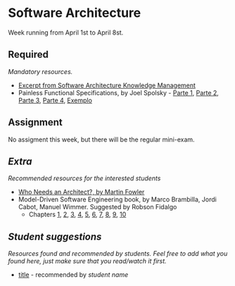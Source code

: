 # Software Architecture

Week running from April 1st to April 8st.

## Required
*Mandatory resources.*

* [Excerpt from Software Architecture Knowledge Management](https://dl.dropboxusercontent.com/u/27869124/excerpt.pdf)
* Painless Functional Specifications, by Joel Spolsky - [Parte 1](http://www.joelonsoftware.com/articles/fog0000000036.html), [Parte 2](http://www.joelonsoftware.com/articles/fog0000000035.html), [Parte 3](http://www.joelonsoftware.com/articles/fog0000000034.html), [Parte 4](http://www.joelonsoftware.com/articles/fog0000000033.html), [Exemplo](http://www.joelonsoftware.com/articles/WhatTimeIsIt.html)

## Assignment

No assigment this week, but there will be the regular mini-exam.

## *Extra*
*Recommended resources for the interested students*

* [Who Needs an Architect?, by Martin Fowler](http://martinfowler.com/ieeeSoftware/whoNeedsArchitect.pdf)
* Model-Driven Software Engineering book, by Marco Brambilla, Jordi Cabot, Manuel Wimmer. Suggested by Robson Fidalgo
  * Chapters [1](http://pt.slideshare.net/mbrambil/modeldriven-software-engineering-in-practice-chapter-1-introduction), [2](http://www.slideshare.net/mbrambil/modeldriven-software-engineering-in-practice-chapter-2-mdse-principles), [3](http://www.slideshare.net/jcabot/model-driven-software-engineering-in-practice-chapter-3-mdse-use-cases), [4](http://www.slideshare.net/jcabot/modeldriven-software-engineering-in-practice-chapter-4), [5](http://www.slideshare.net/mbrambil/model-driven-software-engineering-in-practice-chapter-5-development-process), [6](http://www.slideshare.net/jcabot/mdse-bookslideschapter6), [7](http://www.slideshare.net/mbrambil/model-driven-software-engineering-in-practice-book-chapter-7-developing-your-own-modeling-language), [8](http://www.slideshare.net/jcabot/modeldriven-software-engineering-in-practice-chapter-8-modeltomodel-transformations), [9](https://www.slideshare.net/mbrambil/model-driven-software-engineering-in-practice-book-chapter-9-model-to-text-transformations-and-code-generation), [10](http://www.slideshare.net/jcabot/mdse-bookslideschapter10managingmodels)


## *Student suggestions*
*Resources found and recommended by students. Feel free to add what you found here, just make sure that you read/watch it first.*

* [title](https://www.google.com) - recommended by *student name*

